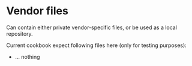 # Vendor files

Can contain either private vendor-specific files, or be used as a local repository.

Current cookbook expect following files here (only for testing purposes):
- ... nothing
